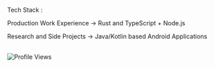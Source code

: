 Tech Stack :

Production Work Experience -> Rust and TypeScript + Node.js
<br>

Research and Side Projects -> Java/Kotlin based Android Applications
<br>
<br>

![Profile Views](https://komarev.com/ghpvc/?username=abdulazeem-tk4vr&color=brightgreen)
